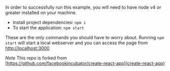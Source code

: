 In order to successfully run this example, you will need to have node v4 or greater installed on your machine.

* Install project dependencies: `npm i`
* To start the application: `npm start`

These are the only commands you should have to worry about. Running `npm start` will start a local webserver and you can access the page from [http://localhost:3000](http://localhost:3000)

*Note* This repo is forked from [https://github.com/facebookincubator/create-react-app](create-react-app)